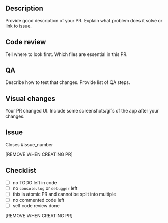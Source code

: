 ## Description

Provide good description of your PR. Explain what problem does it solve or link to issue.

## Code review

Tell where to look first. Which files are essential in this PR.

## QA

Describe how to test that changes. Provide list of QA steps.

## Visual changes

Your PR changed UI. Include some screenshots/gifs of the app after your changes.

## Issue

Closes #issue_number

[REMOVE WHEN CREATING PR]

## Checklist

- [ ] no TODO left in code
- [ ] no `console.log` or `debugger` left
- [ ] this is atomic PR and cannot be split into multiple
- [ ] no commented code left
- [ ] self code review done

[REMOVE WHEN CREATING PR]
